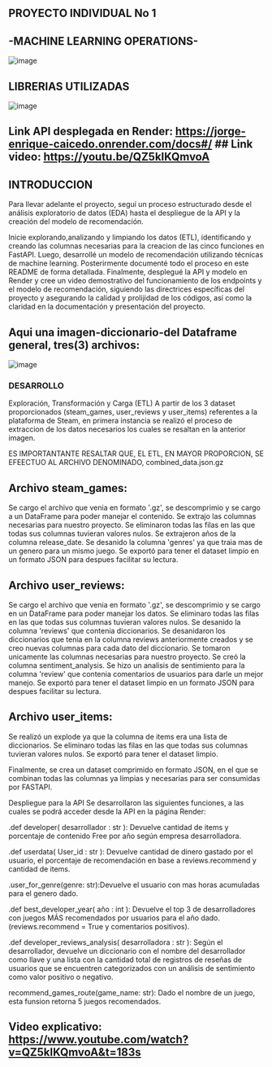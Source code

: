 
## PROYECTO INDIVIDUAL No 1 

## -MACHINE LEARNING OPERATIONS-
                            

![image](https://github.com/Caicedito24081982/PROYECTO-INDIVIDUAL-MACHINE-LEARNING/assets/120407303/51291457-63f5-4ad0-87e6-9e5fe1646fb9)


 ##  LIBRERIAS UTILIZADAS
![image](https://github.com/Caicedito24081982/PROYECTO-INDIVIDUAL-MACHINE-LEARNING/assets/120407303/4dcafe42-a0c1-44d8-ba5c-2d3ee6dd6d8c)


                


  
   
   
   
   ## Link API desplegada en Render:  https://jorge-enrique-caicedo.onrender.com/docs#/                              ## Link video:  https://youtu.be/QZ5kIKQmvoA


   
  ## INTRODUCCION    

Para llevar adelante el proyecto, seguí un proceso estructurado desde el análisis exploratorio de datos (EDA) hasta el despliegue de la API y la creación del modelo de recomendación. 

Inicie explorando,analizando y limpiando los datos (ETL), identificando y creando las columnas necesarias para la creacion de las cinco funciones en FastAPI. Luego, desarrollé un modelo de recomendación utilizando técnicas de machine learning. Posterirmente documenté todo el proceso en este README de forma detallada. Finalmente, desplegué la API y modelo en Render y cree un video demostrativo del funcionamiento de los endpoints y el modelo de recomendación, siguiendo las directrices específicas del proyecto y asegurando la calidad y prolijidad de los códigos, así como la claridad en la documentación y presentación del proyecto.

## Aqui una imagen-diccionario-del Dataframe general, tres(3) archivos: 

![image](https://github.com/Caicedito24081982/PROYECTO-INDIVIDUAL-MACHINE-LEARNING/assets/120407303/1ca8ddc3-728d-4c4e-878e-0170427db54b)

### DESARROLLO

Exploración, Transformación y Carga (ETL)
A partir de los 3 dataset proporcionados (steam_games, user_reviews y user_items) referentes a la plataforma de Steam, en primera instancia se realizó el proceso de extraccion de los datos necesarios los cuales se resaltan en la anterior imagen.

ES IMPORTANTANTE RESALTAR QUE, EL ETL, EN MAYOR PROPORCION, SE EFEECTUO AL ARCHIVO DENOMINADO, combined_data.json.gz

## Archivo steam_games:

Se cargo el archivo que venia en formato '.gz', se descomprimio y se cargo a un DataFrame para poder manejar el contenido.
Se extrajo las columnas necesarias para nuestro proyecto.
Se eliminaron todas las filas en las que todas sus columnas tuvieran valores nulos.
Se extrajeron años de la columna release_date.
Se desanido la columna 'genres' ya que traia mas de un genero para un mismo juego.
Se exportó para tener el dataset limpio en un formato JSON para despues facilitar su lectura.

## Archivo user_reviews:

Se cargo el archivo que venia en formato '.gz', se descomprimio y se cargo en un DataFrame para poder manejar los datos.
Se eliminaro todas las filas en las que todas sus columnas tuvieran valores nulos.
Se desanido la columna 'reviews' que contenia diccionarios.
Se desanidaron los diccionarios que tenia en la columna reviews anteriormente creados y se creo nuevas columnas para cada dato del diccionario.
Se tomaron unicamente las columnas necesarias para nuestro proyecto.
Se creó la columna sentiment_analysis. Se hizo un analisis de sentimiento para la columna 'review' que contenia comentarios de usuarios para darle un mejor manejo.
Se exportó para tener el dataset limpio en un formato JSON para despues facilitar su lectura.

## Archivo user_items:

Se realizó un explode ya que la columna de items era una lista de diccionarios.
Se eliminaro todas las filas en las que todas sus columnas tuvieran valores nulos.
Se exportó para tener el dataset limpio.

Finalmente, se crea un dataset comprimido en formato JSON, en el que se combinan todas las columnas ya limpias y  necesarias para ser consumidas por FASTAPI. 

Despliegue para la API
Se desarrollaron las siguientes funciones, a las cuales se podrá acceder desde la API en la página Render:

.def developer( desarrollador : str ): Devuelve cantidad de items y porcentaje de contenido Free por año según empresa desarrolladora.

.def userdata( User_id : str ): Devuelve cantidad de dinero gastado por el usuario, el porcentaje de recomendación en base a reviews.recommend y cantidad de items.

.user_for_genre(genre: str):Devuelve el usuario con mas horas acumuladas para el genero dado.

.def best_developer_year( año : int ): Devuelve el top 3 de desarrolladores con juegos MÁS recomendados por usuarios para el año dado. (reviews.recommend = True y comentarios positivos).

.def developer_reviews_analysis( desarrolladora : str ): Según el desarrollador, devuelve un diccionario con el nombre del desarrollador como llave y una lista con la cantidad total de registros de reseñas de usuarios que se encuentren categorizados con un análisis de sentimiento como valor positivo o negativo.

recommend_games_route(game_name: str): Dado el nombre de un juego, esta funsion retorna 5 juegos recomendados.


## Video explicativo: https://www.youtube.com/watch?v=QZ5kIKQmvoA&t=183s

